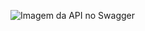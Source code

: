 ![Imagem da API no Swagger]([[https://exemplo.com/logo.png](https://i.imgur.com/9wVG1GM.png)](https://i.imgur.com/9wVG1GM.png))
